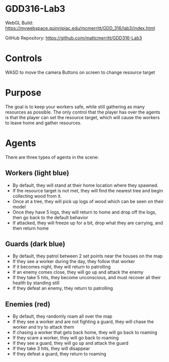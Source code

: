 # GDD316-Lab3
WebGL Build: https://mywebspace.quinnipiac.edu/mcmerritt/GDD_316/lab3/index.html

GitHub Repository: https://github.com/mattcmerritt/GDD316-Lab3

# Controls
WASD to move the camera
Buttons on screen to change resource target

# Purpose
The goal is to keep your workers safe, while still gathering as many resources as possible. The only control that the player has over the agents is that the player can set the resource target, which will cause the workers to leave home and gather resources.

# Agents
There are three types of agents in the scene:

## Workers (light blue)
- By default, they will stand at their home location where they spawned.
- If the resource target is not met, they will find the nearest tree and begin collecting wood from it.
- Once at a tree, they will pick up logs of wood which can be seen on their model
- Once they have 5 logs, they will return to home and drop off the logs, then go back to the default behavior
- If attacked, they will freeze up for a bit, drop what they are carrying, and then return home

## Guards (dark blue)
- By default, they patrol between 2 set points near the houses on the map
- If they see a worker during the day, they follow that worker
- If it becomes night, they will return to patrolling
- If an enemy comes close, they will go up and attack the enemy
- If they take 5 hits, they become unconscious, and must recover all their health by standing still
- If they defeat an enemy, they return to patrolling

## Enemies (red)
- By default, they randomly roam all over the map
- If they see a worker and are not fighting a guard, they will chase the worker and try to attack them
- If chasing a worker that gets back home, they will go back to roaming
- If they scare a worker, they will go back to roaming
- If they see a guard, they will go up and attack the guard
- If they take 3 hits, they will disappear
- If they defeat a guard, they return to roaming